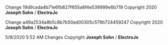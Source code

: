 Change 19d9cada4b71e6fb827f655a6f4e539999e6b719 Copyright 2020 **Joseph Sohn** / **ElectroJo**

Change a49a2534a8b5c8b7b50ad00305c579b724459247 Copyright 2020 **Joseph Sohn** / **ElectroJo**

5/9/2020 5:52 AM Changes Copyright **Joseph Sohn** / **ElectroJo**
												